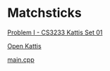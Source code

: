 # Matchsticks

[Problem I - CS3233 Kattis Set 01](https://nus.kattis.com/sessions/ksm5ix/problems/matchsticks)

[Open Kattis](https://open.kattis.com/problems/matchsticks)

[main.cpp](./main.cpp)